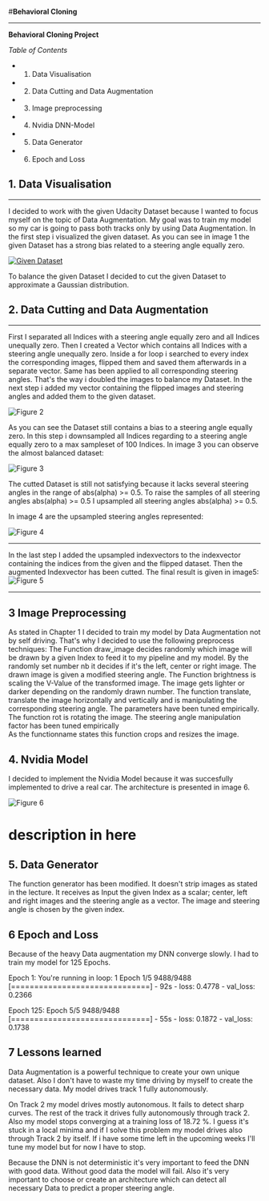 #**Behavioral Cloning** 

---

**Behavioral Cloning Project**

*Table of Contents*

* 1. Data Visualisation
* 2. Data Cutting and Data Augmentation
* 3. Image preprocessing
* 4. Nvidia DNN-Model
* 5. Data Generator
* 6. Epoch and Loss


## 1. Data Visualisation
---
I decided to work with the given Udacity Dataset because I wanted to focus myself on the topic of Data Augmentation. My goal was to train my model so my car is going to pass both tracks only by using Data Augmentation.
In the first step i visualized the given dataset. As you can see in image 1 the given Dataset has a strong bias related to a steering angle equally zero.

[![Given Dataset](https://github.com/Chinchilla1988/CarND-Behavioral-Cloning-P3-master/tree/master/CarND-Behavioral-Cloning-P3-master/examples/givendataset.png)](https://github.com/Chinchilla1988/CarND-Behavioral-Cloning-P3-master/tree/master/CarND-Behavioral-Cloning-P3-master/examples/givendataset.png)

To balance the given Dataset I decided to cut the given Dataset to approximate a Gaussian distribution.

## 2. Data Cutting and Data Augmentation
---
First I separated all Indices with a steering angle equally zero and all Indices unequally zero. Then I created a Vector which contains all Indices with a steering angle unequally zero. Inside a for loop i searched to every index the corresponding images, flipped them and saved them afterwards in a separate vector. Same has been applied to all corresponding steering angles. That's the way i doubled the images to balance my Dataset. In the next step i added my vector containing the flipped images and steering angles and added them to the given dataset. 

![Figure 2](https://github.com/Chinchilla1988/CarND-Behavioral-Cloning-P3-master/tree/master/CarND-Behavioral-Cloning-P3-master/examples/augmented_Dataset.png)

As you can see the Dataset still contains a bias to a steering angle equally zero. In this step i downsampled all Indices regarding to a steering angle equally zero to a max sampleset of 100 Indices.
In image 3 you can observe the almost balanced dataset:

![Figure 3](https://github.com/Chinchilla1988/CarND-Behavioral-Cloning-P3-master/tree/master/CarND-Behavioral-Cloning-P3-master/examples/Almost_balanced.png)

The cutted Dataset is still not satisfying because it lacks several steering angles in the range of abs(alpha) >= 0.5. To raise the samples of all steering angles abs(alpha) >= 0.5 I upsampled all steering angles abs(alpha) >= 0.5.

In image 4 are the upsampled steering angles represented:

![Figure 4](https://github.com/Chinchilla1988/CarND-Behavioral-Cloning-P3-master/tree/master/CarND-Behavioral-Cloning-P3-master/examples/upsample.png?raw=true)

---
In the last step I added the upsampled indexvectors to the indexvector containing the indices from the given and the flipped dataset. Then the augmented Indexvector has been cutted. The final result is given in image5:
![Figure 5](https://github.com/Chinchilla1988/CarND-Behavioral-Cloning-P3-master/tree/master/CarND-Behavioral-Cloning-P3-master/examples/finalcut.png?raw=true)

---
## 3 Image Preprocessing
As stated in Chapter 1 I decided to train my model by Data Augmentation not by self driving. That's why I decided to use the following preprocess techniques:
The Function draw_image decides randomly which image will be drawn by a given Index to feed it to my pipeline and my model. By the randomly set number nb it decides if it's the left, center or right image. The drawn image is given a modified steering angle.
The Function brightness is scaling the V-Value of the transformed image. The image gets lighter or darker depending on the randomly drawn number.
The function translate, translate the image horizontally and vertically and is manipulating the corresponding steering angle. The parameters have been tuned empirically.
The function rot is rotating the image. The steering angle manipulation factor has been tuned empirically  
As the functionname states this function crops and resizes the image.

## 4. Nvidia Model

I decided to implement the Nvidia Model because it was succesfully implemented to drive a real car.
The architecture is presented in image 6.

![Figure 6](https://github.com/Chinchilla1988/CarND-Behavioral-Cloning-P3-master/tree/master/CarND-Behavioral-Cloning-P3-master/examples/nvidia.png?raw=true)









# description in here

## 5. Data Generator

The function generator has been modified. It doesn't strip images as stated in the lecture. It receives as Input the given Index as a scalar; center, left and right images and the steering angle as a vector. The image and steering angle is chosen by the given index.

## 6 Epoch and Loss

Because of the heavy Data augmentation my DNN converge slowly. I had to train my model for 125 Epochs. 

Epoch 1: 
You're running in loop: 1
Epoch 1/5
9488/9488 [==============================] - 92s - loss: 0.4778 - val_loss: 0.2366

Epoch 125:
Epoch 5/5
9488/9488 [==============================] - 55s - loss: 0.1872 - val_loss: 0.1738
## 7 Lessons learned

Data Augmentation is a powerful technique to create your own unique dataset. Also I don't have to waste my time driving by myself to create the necessary data. 
My model drives track 1 fully autonomously.

On Track 2 my model drives mostly autonomous. It fails to detect sharp curves. The rest of the track it drives fully autonomously through track 2.
Also my model stops converging at a training loss of 18.72 %. I guess it's stuck in a local minima and if I solve this problem my model drives also through Track 2 by itself. If i have some time left in the upcoming weeks I'll tune my model but for now I have to stop. 

Because the DNN is not deterministic it's very important to feed the DNN with good data. Without good data the model will fail. Also it's very important to choose or create an architecture which can detect all necessary Data to predict a proper steering angle.
